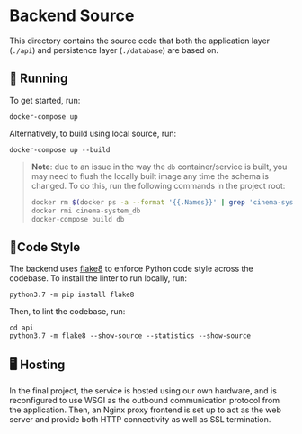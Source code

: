 # Backend Source

This directory contains the source code that both the application layer (`./api`) and persistence layer (`./database`) are based on.

## 🚀 Running

To get started, run:

```console
docker-compose up
```

Alternatively, to build using local source, run:

```console
docker-compose up --build
```

> **Note**: due to an issue in the way the `db` container/service is built, you may need to flush the locally built image any time the schema is changed. To do this, run the following commands in the project root:
>
> ```bash
> docker rm $(docker ps -a --format '{{.Names}}' | grep 'cinema-system')
> docker rmi cinema-system_db
> docker-compose build db
> ```

## 🎨Code Style

The backend uses [flake8](http://flake8.pycqa.org/) to enforce Python code style across the codebase. To install the linter to run locally, run:

```console
python3.7 -m pip install flake8
```

Then, to lint the codebase, run:

```console
cd api
python3.7 -m flake8 --show-source --statistics --show-source
```

## 🖥 Hosting

In the final project, the service is hosted using our own hardware, and is reconfigured to use WSGI as the outbound communication protocol from the application. Then, an Nginx proxy frontend is set up to act as the web server and provide both HTTP connectivity as well as SSL termination.
